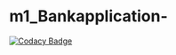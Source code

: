 # m1_Bankapplication-

[![Codacy Badge](https://api.codacy.com/project/badge/Grade/c8763ac89e8148cc850a0c9a9dcc883c)](https://app.codacy.com/gh/Kuldeep-te/m1_Bankapplication-?utm_source=github.com&utm_medium=referral&utm_content=Kuldeep-te/m1_Bankapplication-&utm_campaign=Badge_Grade_Settings)